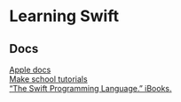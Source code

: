 <h1>Learning Swift</h1>

<h2>Docs</h2>
<a href="https://developer.apple.com/library/ios/documentation/Swift/Conceptual/Swift_Programming_Language/">Apple docs</a>
</BR>
<a href="https://www.makeschool.com/tutorials">Make school tutorials</a>
</BR>
<a href="https://itun.es/es/jEUH0.l">“The Swift Programming Language.” iBooks.</a>
